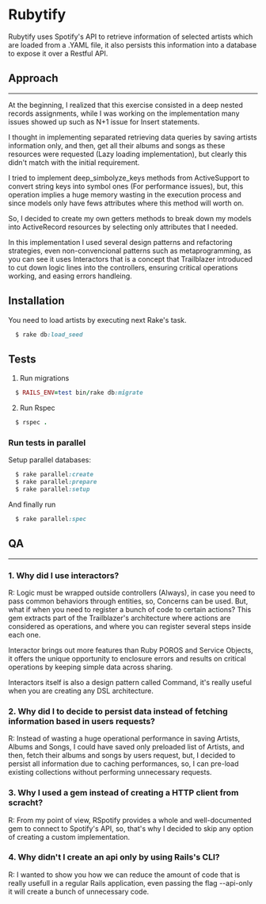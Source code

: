 # Rubytify

Rubytify uses Spotify's API to retrieve information of selected artists which are loaded from a .YAML file, it also persists this information into a database to expose it over a Restful API.

## Approach
-----------

 At the beginning, I realized that this exercise consisted in a deep nested records assignments, while I was working on the implementation many issues showed up such as N+1 issue for Insert statements.

I thought in implementing separated retrieving data queries by saving artists information only, and then, get all their albums and songs as these resources were requested (Lazy loading implementation), but clearly this didn't match with the initial requirement.

I tried to implement deep_simbolyze_keys methods from ActiveSupport to convert string keys into symbol ones (For performance issues), but, this operation implies a huge memory wasting in the execution process and since models only have fews attributes where this method will worth on.

So, I decided to create my own getters methods to break down my models into ActiveRecord resources by selecting only attributes that I needed.

In this implementation I used several design patterns and refactoring strategies, even non-convencional patterns such as metaprogramming, as you can see it uses Interactors that is a concept that Trailblazer introduced to cut down logic lines into the controllers, ensuring critical operations working, and easing errors handleing.

## Installation

You need to load artists by executing next Rake's task.

```ruby
  $ rake db:load_seed
```

## Tests

1. Run migrations

```ruby
  $ RAILS_ENV=test bin/rake db:migrate
```

2. Run Rspec

```ruby
  $ rspec .
```

### Run tests in parallel

Setup parallel databases:

```ruby
  $ rake parallel:create
  $ rake parallel:prepare
  $ rake parallel:setup
```

And finally run

```ruby
  $ rake parallel:spec
```


## QA
-----

### 1. Why did I use interactors?

R: Logic must be wrapped outside controllers (Always), in  case you need to pass common behaviors through entities, so, Concerns can be used. But, what if when you need to register a bunch of code to certain actions? This gem extracts part of the Trailblazer's architecture where actions are considered as operations, and where you can register several steps inside each one.

Interactor brings out more features than Ruby POROS and Service Objects, it offers the unique opportunity to enclosure errors and results on critical operations by keeping simple data across sharing.

Interactors itself is also a design pattern called Command, it's really useful when you are creating any DSL architecture.

### 2. Why did I to decide to persist data instead of fetching information based in users requests?

R: Instead of wasting a huge operational performance in saving Artists, Albums and Songs, I could have saved only preloaded list of Artists, and then, fetch their albums and songs by users request, but, I decided to persist all information due to caching performances, so, I can pre-load existing collections without performing unnecessary requests.

### 3. Why I used a gem instead of creating a HTTP client from scracht?

R: From my point of view, RSpotify provides a whole and well-documented gem to connect to Spotify's API, so, that's why I decided to skip any option of creating a custom implementation.

### 4. Why didn't I create an api only by using Rails's CLI?

R: I wanted to show you how we can reduce the amount of code that is really usefull in a regular Rails application, even passing the flag --api-only it will create a bunch of unnecessary code.
